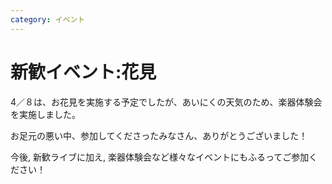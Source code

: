 ```yaml
---
category: イベント
---
```

# 新歓イベント:花見

4／８は、お花見を実施する予定でしたが、あいにくの天気のため、楽器体験会を実施しました。

お足元の悪い中、参加してくださったみなさん、ありがとうございました！

今後, 新歓ライブに加え, 楽器体験会など様々なイベントにもふるってご参加ください！